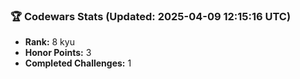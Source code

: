 ### 🏆 Codewars Stats (Updated: 2025-04-09 12:15:16 UTC)

- **Rank:** 8 kyu
- **Honor Points:** 3
- **Completed Challenges:** 1
